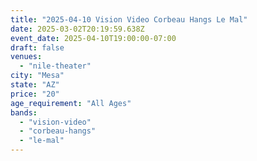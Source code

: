 ```yaml
---
title: "2025-04-10 Vision Video Corbeau Hangs Le Mal"
date: 2025-03-02T20:19:59.638Z
event_date: 2025-04-10T19:00:00-07:00
draft: false
venues:
  - "nile-theater"
city: "Mesa"
state: "AZ"
price: "20"
age_requirement: "All Ages"
bands:
  - "vision-video"
  - "corbeau-hangs"
  - "le-mal"
---
```

